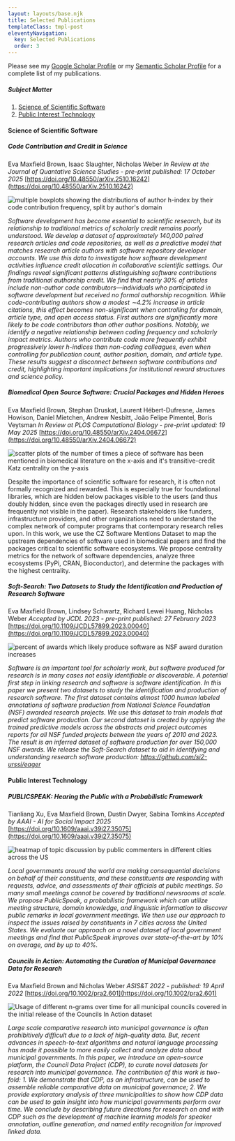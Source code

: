```yaml
---
layout: layouts/base.njk
title: Selected Publications
templateClass: tmpl-post
eleventyNavigation:
  key: Selected Publications
  order: 3
---
```


Please see my [Google Scholar Profile](https://scholar.google.com/citations?hl=en&user=Jhz4D7YAAAAJ&view_op=list_works&sortby=pubdate) or my [Semantic Scholar Profile](https://www.semanticscholar.org/author/Eva-Maxfield-Brown/2162029994) for a complete list of my publications.

##### Subject Matter

1. [Science of Scientific Software](#science-of-scientific-software)
1. [Public Interest Technology](#public-interest-technology)

#### Science of Scientific Software

##### Code Contribution and Credit in Science

Eva Maxfield Brown, Isaac Slaughter, Nicholas Weber
_In Review at the Journal of Quantative Science Studies - pre-print published: 17 October 2025_
[https://doi.org/10.48550/arXiv.2510.16242](https://doi.org/10.48550/arXiv.2510.16242)

![multiple boxplots showing the distributions of author h-index by their code contribution frequency, split by author's domain](../img/papers/qss-code-contribution-author-h-index-by-domain.png)

_Software development has become essential to scientific research, but its relationship to traditional metrics of scholarly credit remains poorly understood. We develop a dataset of approximately 140,000 paired research articles and code repositories, as well as a predictive model that matches research article authors with software repository developer accounts. We use this data to investigate how software development activities influence credit allocation in collaborative scientific settings. Our findings reveal significant patterns distinguishing software contributions from traditional authorship credit. We find that nearly 30% of articles include non-author code contributors—individuals who participated in software development but received no formal authorship recognition. While code-contributing authors show a modest ∼4.2% increase in article citations, this effect becomes non-significant when controlling for domain, article type, and open access status. First authors are significantly more likely to be code contributors than other author positions. Notably, we identify a negative relationship between coding frequency and scholarly impact metrics. Authors who contribute code more frequently exhibit progressively lower h-indices than non-coding colleagues, even when controlling for publication count, author position, domain, and article type. These results suggest a disconnect between software contributions and credit, highlighting important implications for institutional reward structures and science policy._

##### Biomedical Open Source Software: Crucial Packages and Hidden Heroes

Eva Maxfield Brown, Stephan Druskat, Laurent Hébert-Dufresne, James Howison, Daniel Mietchen, Andrew Nesbitt, João Felipe Pimentel, Boris Veytsman
_In Review at PLOS Computational Biology - pre-print updated: 19 May 2025_
[https://doi.org/10.48550/arXiv.2404.06672](https://doi.org/10.48550/arXiv.2404.06672)

![scatter plots of the number of times a piece of software has been mentioned in biomedical literature on the x-axis and it's transitive-credit Katz centrality on the y-axis](../img/papers/biomedical-software-mentions.png)

Despite the importance of scientific software for research, it is often not formally recognized and rewarded. This is especially true for foundational libraries, which are hidden below packages visible to the users (and thus doubly hidden, since even the packages directly used in research are frequently not visible in the paper). Research stakeholders like funders, infrastructure providers, and other organizations need to understand the complex network of computer programs that contemporary research relies upon. In this work, we use the CZ Software Mentions Dataset to map the upstream dependencies of software used in biomedical papers and find the packages critical to scientific software ecosystems. We propose centrality metrics for the network of software dependencies, analyze three ecosystems (PyPi, CRAN, Bioconductor), and determine the packages with the highest centrality.

##### Soft-Search: Two Datasets to Study the Identification and Production of Research Software

Eva Maxfield Brown, Lindsey Schwartz, Richard Lewei Huang, Nicholas Weber
_Accepted by JCDL 2023 - pre-print published: 27 February 2023_
[https://doi.org/10.1109/JCDL57899.2023.00040](https://doi.org/10.1109/JCDL57899.2023.00040)

![percent of awards which likely produce software as NSF award duration increases](../img/papers/soft-search-award-duration.png)

_Software is an important tool for scholarly work, but software produced for research is in many cases not easily identifiable or discoverable. A potential first step in linking research and software is software identification. In this paper we present two datasets to study the identification and production of research software. The first dataset contains almost 1000 human labeled annotations of software production from National Science Foundation (NSF) awarded research projects. We use this dataset to train models that predict software production. Our second dataset is created by applying the trained predictive models across the abstracts and project outcomes reports for all NSF funded projects between the years of 2010 and 2023. The result is an inferred dataset of software production for over 150,000 NSF awards. We release the Soft-Search dataset to aid in identifying and understanding research software production: https://github.com/si2-urssi/eager_

#### Public Interest Technology

##### PUBLICSPEAK: Hearing the Public with a Probabilistic Framework

Tianliang Xu, Eva Maxfield Brown, Dustin Dwyer, Sabina Tomkins
_Accepted by AAAI - AI for Social Impact 2025_
[https://doi.org/10.1609/aaai.v39i27.35075](https://doi.org/10.1609/aaai.v39i27.35075)

![heatmap of topic discussion by public commenters in different cities across the US](../img/papers/publicspeak-topics.png)

_Local governments around the world are making consequential decisions on behalf of their constituents, and these constituents are responding with requests, advice, and assessments of their officials at public meetings. So many small meetings cannot be covered by traditional newsrooms at scale. We propose PublicSpeak, a probabilistic framework which can utilize meeting structure, domain knowledge, and linguistic information to discover public remarks in local government meetings. We then use our approach to inspect the issues raised by constituents in 7 cities across the United States. We evaluate our approach on a novel dataset of local government meetings and find that PublicSpeak improves over state-of-the-art by 10% on average, and by up to 40%._

##### Councils in Action: Automating the Curation of Municipal Governance Data for Research

Eva Maxfield Brown and Nicholas Weber
_ASIS&T 2022 - published: 19 April 2022_
[https://doi.org/10.1002/pra2.601](https://doi.org/10.1002/pra2.601)

![Usage of different n-grams over time for all municipal councils covered in the initial release of the Councils In Action dataset](../img/papers/cdp-councils-in-action-split-discussion-trends.png)

_Large scale comparative research into municipal governance is often prohibitively difficult due to a lack of high-quality data. But, recent advances in speech-to-text algorithms and natural language processing has made it possible to more easily collect and analyze data about municipal governments. In this paper, we introduce an open-source platform, the Council Data Project (CDP), to curate novel datasets for research into municipal governance. The contribution of this work is two-fold: 1. We demonstrate that CDP, as an infrastructure, can be used to assemble reliable comparative data on municipal governance; 2. We provide exploratory analysis of three municipalities to show how CDP data can be used to gain insight into how municipal governments perform over time. We conclude by describing future directions for research on and with CDP such as the development of machine learning models for speaker annotation, outline generation, and named entity recognition for improved linked data._